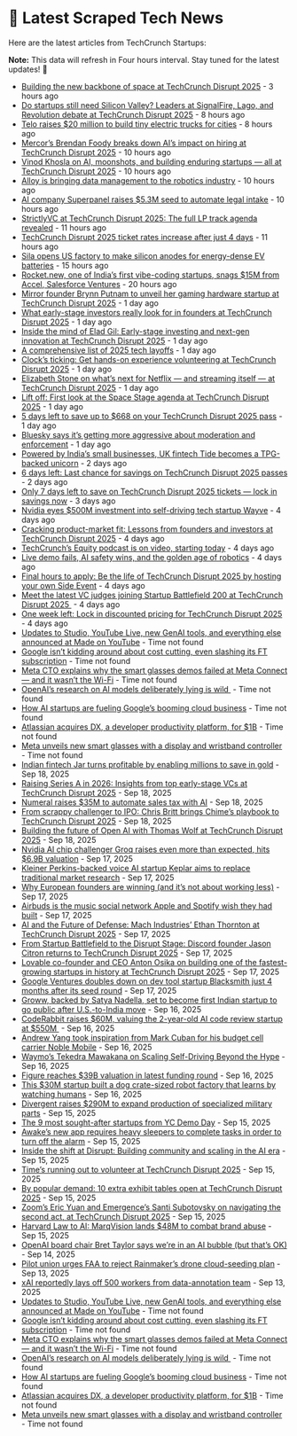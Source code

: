 
# 📰 Latest Scraped Tech News

Here are the latest articles from TechCrunch Startups:

**Note:** This data will refresh in Four hours interval. Stay tuned for the latest updates! 🔄
- [Building the new backbone of space at TechCrunch Disrupt 2025](https://techcrunch.com/2025/09/23/space-is-open-for-business-with-even-rogers-and-max-haot-at-techcrunch-disrupt-2025/) - 3 hours ago
- [Do startups still need Silicon Valley? Leaders at SignalFire, Lago, and Revolution debate at TechCrunch Disrupt 2025](https://techcrunch.com/2025/09/23/do-startups-still-need-silicon-valley-hear-from-the-founders-and-funders-challenging-old-assumptions-at-techcrunch-disrupt-2025/) - 8 hours ago
- [Telo raises $20 million to build tiny electric trucks for cities](https://techcrunch.com/2025/09/23/telo-raises-20-million-to-build-tiny-electric-trucks-for-cities/) - 8 hours ago
- [Mercor’s Brendan Foody breaks down AI’s impact on hiring at TechCrunch Disrupt 2025](https://techcrunch.com/2025/09/23/techcrunch-disrupt-2025-what-ai-means-for-who-gets-hired-next/) - 10 hours ago
- [Vinod Khosla on AI, moonshots, and building enduring startups — all at TechCrunch Disrupt 2025](https://techcrunch.com/2025/09/23/vinod-khosla-on-ai-moonshots-and-building-enduring-startups-all-at-techcrunch-disrupt-2025/) - 10 hours ago
- [Alloy is bringing data management to the robotics industry](https://techcrunch.com/2025/09/23/alloy-is-bringing-data-management-to-the-robotics-industry/) - 10 hours ago
- [AI company Superpanel raises $5.3M seed to automate legal intake](https://techcrunch.com/2025/09/23/superpanel-raises-5-3m-seed-to-automate-legal-intake/) - 10 hours ago
- [StrictlyVC at TechCrunch Disrupt 2025: The full LP track agenda revealed](https://techcrunch.com/2025/09/23/strictlyvc-at-disrupt-2025-the-full-lp-track-agenda-revealed/) - 11 hours ago
- [TechCrunch Disrupt 2025 ticket rates increase after just 4 days](https://techcrunch.com/2025/09/23/techcrunch-disrupt-2025-ticket-rates-increase-after-just-4-days/) - 11 hours ago
- [Sila opens US factory to make silicon anodes for energy-dense EV batteries](https://techcrunch.com/2025/09/23/sila-opens-u-s-factory-to-make-silicon-anodes-for-energy-dense-ev-batteries/) - 15 hours ago
- [Rocket.new, one of India’s first vibe-coding startups, snags $15M from Accel, Salesforce Ventures](https://techcrunch.com/2025/09/22/rocket-new-one-of-indias-first-vibe-coding-startups-snags-15m-from-accel-salesforce-ventures/) - 20 hours ago
- [Mirror founder Brynn Putnam to unveil her gaming hardware startup at TechCrunch Disrupt 2025](https://techcrunch.com/2025/09/22/mirror-founder-brynn-putnam-to-unveil-her-gaming-hardware-startup-at-techcrunch-disrupt-2025/) - 1 day ago
- [What early-stage investors really look for in founders at TechCrunch Disrupt 2025](https://techcrunch.com/2025/09/22/from-idea-to-first-check-raising-pre-seed-and-seed-capital-at-techcrunch-disrupt-2025/) - 1 day ago
- [Inside the mind of Elad Gil: Early-stage investing and next-gen innovation at TechCrunch Disrupt 2025](https://techcrunch.com/2025/09/22/elad-gil-one-of-techs-sharpest-minds-on-early-bets-breakout-growth-and-whats-coming-next-at-techcrunch-disrupt-2025/) - 1 day ago
- [A comprehensive list of 2025 tech layoffs](https://techcrunch.com/2025/09/22/tech-layoffs-2025-list/) - 1 day ago
- [Clock’s ticking: Get hands-on experience volunteering at TechCrunch Disrupt 2025](https://techcrunch.com/2025/09/22/clocks-ticking-get-hands-on-experience-volunteering-at-techcrunch-disrupt-2025/) - 1 day ago
- [Elizabeth Stone on what’s next for Netflix — and streaming itself — at TechCrunch Disrupt 2025](https://techcrunch.com/2025/09/22/elizabeth-stone-on-whats-next-for-netflix-and-streaming-itself-at-techcrunch-disrupt-2025/) - 1 day ago
- [Lift off: First look at the Space Stage agenda at TechCrunch Disrupt 2025](https://techcrunch.com/2025/09/22/lift-off-first-look-at-the-space-stage-agenda-at-techcrunch-disrupt-2025/) - 1 day ago
- [5 days left to save up to $668 on your TechCrunch Disrupt 2025 pass](https://techcrunch.com/2025/09/22/5-days-left-to-save-up-to-668-on-your-techcrunch-disrupt-2025-pass-dont-pay-more-for-the-same-seat/) - 1 day ago
- [Bluesky says it’s getting more aggressive about moderation and enforcement](https://techcrunch.com/2025/09/22/bluesky-says-its-getting-more-aggressive-about-moderation-and-enforcement/) - 1 day ago
- [Powered by India’s small businesses, UK fintech Tide becomes a TPG-backed unicorn](https://techcrunch.com/2025/09/21/powered-by-indias-small-businesses-uk-fintech-tide-becomes-a-tpg-backed-unicorn/) - 2 days ago
- [6 days left: Last chance for savings on TechCrunch Disrupt 2025 passes](https://techcrunch.com/2025/09/21/6-days-left-last-chance-for-savings-on-techcrunch-disrupt-2025-passes/) - 2 days ago
- [Only 7 days left to save on TechCrunch Disrupt 2025 tickets — lock in savings now](https://techcrunch.com/2025/09/20/only-7-days-left-to-save-on-techcrunch-disrupt-2025-tickets-lock-in-savings-now/) - 3 days ago
- [Nvidia eyes $500M investment into self-driving tech startup Wayve](https://techcrunch.com/2025/09/19/nvidia-eyes-500m-investment-into-self-driving-tech-startup-wayve/) - 4 days ago
- [Cracking product-market fit: Lessons from founders and investors at TechCrunch Disrupt 2025](https://techcrunch.com/2025/09/19/crack-the-code-to-startup-traction-with-insights-from-chef-robotics-nea-and-iconiq-at-techcrunch-disrupt-2025/) - 4 days ago
- [TechCrunch’s Equity podcast is on video, starting today](https://techcrunch.com/2025/09/19/techcrunchs-equity-podcast-is-on-video-starting-today/) - 4 days ago
- [Live demo fails, AI safety wins, and the golden age of robotics](https://techcrunch.com/podcast/live-demo-fails-ai-safety-wins-and-the-golden-age-of-robotics/) - 4 days ago
- [Final hours to apply: Be the life of TechCrunch Disrupt 2025 by hosting your own Side Event](https://techcrunch.com/2025/09/19/final-hours-be-the-life-of-techcrunch-disrupt-2025-by-hosting-your-own-side-event/) - 4 days ago
- [Meet the latest VC judges joining Startup Battlefield 200 at TechCrunch Disrupt 2025 ](https://techcrunch.com/2025/09/19/meet-the-latest-vc-judges-joining-startup-battlefield-200-at-techcrunch-disrupt-2025/) - 4 days ago
- [One week left: Lock in discounted pricing for TechCrunch Disrupt 2025](https://techcrunch.com/2025/09/19/one-week-left-lock-in-discounted-pricing-for-techcrunch-disrupt-2025/) - 4 days ago
- [Updates to Studio, YouTube Live, new GenAI tools, and everything else announced at Made on YouTube](https://techcrunch.com/2025/09/20/updates-to-studio-youtube-live-new-gen-ai-tools-and-everything-else-announced-at-made-on-youtube/) - Time not found
- [Google isn’t kidding around about cost cutting, even slashing its FT subscription](https://techcrunch.com/2025/09/19/google-isnt-kidding-around-about-cost-cutting-even-slashing-its-ft-subscription/) - Time not found
- [Meta CTO explains why the smart glasses demos failed at Meta Connect — and it wasn’t the Wi-Fi](https://techcrunch.com/2025/09/19/meta-cto-explains-why-the-smart-glasses-demos-failed-at-meta-connect-and-it-wasnt-the-wi-fi/) - Time not found
- [OpenAI’s research on AI models deliberately lying is wild ](https://techcrunch.com/2025/09/18/openais-research-on-ai-models-deliberately-lying-is-wild/) - Time not found
- [How AI startups are fueling Google’s booming cloud business](https://techcrunch.com/2025/09/18/how-ai-startups-are-fueling-googles-booming-cloud-business/) - Time not found
- [Atlassian acquires DX, a developer productivity platform, for $1B](https://techcrunch.com/2025/09/18/atlassian-acquires-dx-a-developer-productivity-platform-for-1b/) - Time not found
- [Meta unveils new smart glasses with a display and wristband controller](https://techcrunch.com/2025/09/17/meta-unveils-new-smart-glasses-with-a-display-and-wristband-controller/) - Time not found
- [Indian fintech Jar turns profitable by enabling millions to save in gold](https://techcrunch.com/2025/09/18/indian-fintech-jar-turns-profitable-by-helping-millions-save-in-gold/) - Sep 18, 2025
- [Raising Series A in 2026: Insights from top early-stage VCs at TechCrunch Disrupt 2025](https://techcrunch.com/2025/09/18/term-sheets-traction-and-truth-bombs-inside-the-series-a-mindset-at-techcrunch-disrupt-2025/) - Sep 18, 2025
- [Numeral raises $35M to automate sales tax with AI](https://techcrunch.com/2025/09/18/numeral-raises-35m-to-automate-sales-tax-with-ai/) - Sep 18, 2025
- [From scrappy challenger to IPO: Chris Britt brings Chime’s playbook to TechCrunch Disrupt 2025](https://techcrunch.com/2025/09/18/from-scrappy-challenger-to-ipo-chris-britt-brings-chimes-playbook-to-techcrunch-disrupt-2025/) - Sep 18, 2025
- [Building the future of Open AI with Thomas Wolf at TechCrunch Disrupt 2025](https://techcrunch.com/2025/09/18/building-the-future-of-open-ai-with-thomas-wolf-at-techcrunch-disrupt-2025/) - Sep 18, 2025
- [Nvidia AI chip challenger Groq raises even more than expected, hits $6.9B valuation](https://techcrunch.com/2025/09/17/nvidia-ai-chip-challenger-groq-raises-even-more-than-expected-hits-6-9b-valuation/) - Sep 17, 2025
- [Kleiner Perkins-backed voice AI startup Keplar aims to replace traditional market research](https://techcrunch.com/2025/09/17/kleiner-perkins-backed-voice-ai-startup-keplar-aims-to-replace-traditional-market-research/) - Sep 17, 2025
- [Why European founders are winning (and it’s not about working less)](https://techcrunch.com/podcast/why-european-founders-are-winning-and-its-not-about-working-less/) - Sep 17, 2025
- [Airbuds is the music social network Apple and Spotify wish they had built](https://techcrunch.com/2025/09/17/airbuds-is-the-music-social-network-apple-and-spotify-wish-they-had-built/) - Sep 17, 2025
- [AI and the Future of Defense: Mach Industries’ Ethan Thornton at TechCrunch Disrupt 2025](https://techcrunch.com/2025/09/17/the-new-face-of-defense-tech-takes-the-ai-stage-at-techcrunch-disrupt-2025/) - Sep 17, 2025
- [From Startup Battlefield to the Disrupt Stage: Discord founder Jason Citron returns to TechCrunch Disrupt 2025](https://techcrunch.com/2025/09/17/from-startup-battlefield-200-to-the-disrupt-stage-discord-founder-jason-citron-returns-to-techcrunch-disrupt-2025/) - Sep 17, 2025
- [Lovable co-founder and CEO Anton Osika on building one of the fastest-growing startups in history at TechCrunch Disrupt 2025](https://techcrunch.com/2025/09/17/lovable-ceo-anton-osika-on-building-one-of-the-fastest-growing-startups-in-history-at-techcrunch-disrupt-2025/) - Sep 17, 2025
- [Google Ventures doubles down on dev tool startup Blacksmith just 4 months after its seed round](https://techcrunch.com/2025/09/17/google-ventures-doubles-down-on-dev-tool-startup-blacksmith-just-4-months-after-its-seed-round/) - Sep 17, 2025
- [Groww, backed by Satya Nadella, set to become first Indian startup to go public after U.S.-to-India move](https://techcrunch.com/2025/09/16/groww-backed-by-satya-nadella-set-to-become-first-indian-startup-to-go-public-after-u-s-to-india-move/) - Sep 16, 2025
- [CodeRabbit raises $60M, valuing the 2-year-old AI code review startup at $550M ](https://techcrunch.com/2025/09/16/coderabbit-raises-60m-valuing-the-2-year-old-ai-code-review-startup-at-550m/) - Sep 16, 2025
- [Andrew Yang took inspiration from Mark Cuban for his budget cell carrier Noble Mobile](https://techcrunch.com/2025/09/16/andrew-yang-took-inspiration-from-mark-cuban-for-his-budget-cell-carrier-noble-mobile/) - Sep 16, 2025
- [Waymo’s Tekedra Mawakana on Scaling Self-Driving Beyond the Hype](https://techcrunch.com/2025/09/16/waymos-tekedra-mawakana-on-the-truth-behind-autonomous-vehicles-at-techcrunch-disrupt-2025/) - Sep 16, 2025
- [Figure reaches $39B valuation in latest funding round](https://techcrunch.com/2025/09/16/figure-reaches-39b-valuation-in-latest-funding-round/) - Sep 16, 2025
- [This $30M startup built a dog crate-sized robot factory that learns by watching humans](https://techcrunch.com/2025/09/16/this-30m-startup-built-a-dog-crate-sized-robot-factory-that-learns-by-watching-humans/) - Sep 16, 2025
- [Divergent raises $290M to expand production of specialized military parts](https://techcrunch.com/2025/09/15/divergent-raises-290m-to-expand-production-of-specialized-military-parts/) - Sep 15, 2025
- [The 9 most sought-after startups from YC Demo Day](https://techcrunch.com/2025/09/15/the-9-most-sought-after-startups-from-yc-demo-day/) - Sep 15, 2025
- [Awake’s new app requires heavy sleepers to complete tasks in order to turn off the alarm](https://techcrunch.com/2025/09/15/awakes-new-app-requires-heavy-sleepers-to-complete-tasks-in-order-to-turn-off-the-alarm/) - Sep 15, 2025
- [Inside the shift at Disrupt: Building community and scaling in the AI era](https://techcrunch.com/2025/09/15/on-stage-at-techcrunch-disrupt-2025-how-ai-is-forcing-late-stage-startups-to-rewire-gtm-or-be-left-behind/) - Sep 15, 2025
- [Time’s running out to volunteer at TechCrunch Disrupt 2025](https://techcrunch.com/2025/09/15/times-running-out-to-volunteer-at-techcrunch-disrupt-2025/) - Sep 15, 2025
- [By popular demand: 10 extra exhibit tables open at TechCrunch Disrupt 2025](https://techcrunch.com/2025/09/15/by-popular-demand-10-extra-exhibit-tables-open-at-techcrunch-disrupt-2025/) - Sep 15, 2025
- [Zoom’s Eric Yuan and Emergence’s Santi Subotovsky on navigating the second act, at TechCrunch Disrupt 2025](https://techcrunch.com/2025/09/15/zooms-eric-yuan-and-emergences-santi-subotovsky-on-navigating-the-second-act-at-techcrunch-disrupt-2025/) - Sep 15, 2025
- [Harvard Law to AI: MarqVision lands $48M to combat brand abuse](https://techcrunch.com/2025/09/15/harvard-law-to-ai-marqvision-lands-48m-to-combat-brand-abuse/) - Sep 15, 2025
- [OpenAI board chair Bret Taylor says we’re in an AI bubble (but that’s OK)](https://techcrunch.com/2025/09/14/openai-board-chair-bret-taylor-says-were-in-an-ai-bubble-but-thats-ok/) - Sep 14, 2025
- [Pilot union urges FAA to reject Rainmaker’s drone cloud-seeding plan](https://techcrunch.com/2025/09/13/pilot-union-urges-faa-to-reject-rainmakers-drone-cloud-seeding-plan/) - Sep 13, 2025
- [xAI reportedly lays off 500 workers from data-annotation team](https://techcrunch.com/2025/09/13/xai-reportedly-lays-off-500-workers-from-data-annotation-team/) - Sep 13, 2025
- [Updates to Studio, YouTube Live, new GenAI tools, and everything else announced at Made on YouTube](https://techcrunch.com/2025/09/20/updates-to-studio-youtube-live-new-gen-ai-tools-and-everything-else-announced-at-made-on-youtube/) - Time not found
- [Google isn’t kidding around about cost cutting, even slashing its FT subscription](https://techcrunch.com/2025/09/19/google-isnt-kidding-around-about-cost-cutting-even-slashing-its-ft-subscription/) - Time not found
- [Meta CTO explains why the smart glasses demos failed at Meta Connect — and it wasn’t the Wi-Fi](https://techcrunch.com/2025/09/19/meta-cto-explains-why-the-smart-glasses-demos-failed-at-meta-connect-and-it-wasnt-the-wi-fi/) - Time not found
- [OpenAI’s research on AI models deliberately lying is wild ](https://techcrunch.com/2025/09/18/openais-research-on-ai-models-deliberately-lying-is-wild/) - Time not found
- [How AI startups are fueling Google’s booming cloud business](https://techcrunch.com/2025/09/18/how-ai-startups-are-fueling-googles-booming-cloud-business/) - Time not found
- [Atlassian acquires DX, a developer productivity platform, for $1B](https://techcrunch.com/2025/09/18/atlassian-acquires-dx-a-developer-productivity-platform-for-1b/) - Time not found
- [Meta unveils new smart glasses with a display and wristband controller](https://techcrunch.com/2025/09/17/meta-unveils-new-smart-glasses-with-a-display-and-wristband-controller/) - Time not found